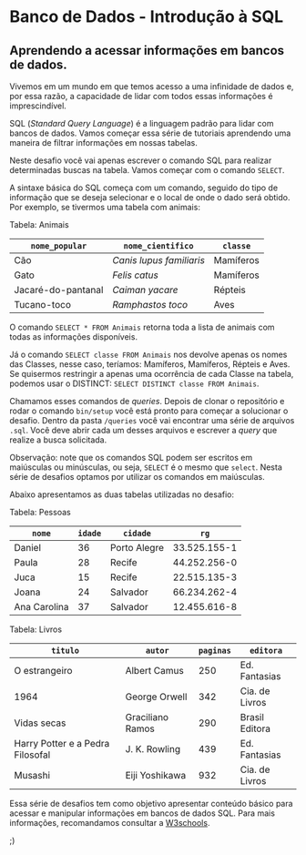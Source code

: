 # Banco de Dados - Introdução à SQL
## Aprendendo a acessar informações em bancos de dados.

Vivemos em um mundo em que temos acesso a uma infinidade de dados e, por
essa razão, a capacidade de lidar com todos essas informações é imprescindível.

SQL (*Standard Query Language*) é a linguagem padrão para lidar com
bancos de dados. Vamos começar essa série de tutoriais aprendendo uma maneira de
filtrar informações em nossas tabelas.

Neste desafio você vai apenas escrever o comando SQL para realizar determinadas
buscas na tabela. Vamos começar com o comando `SELECT`.

A sintaxe básica do SQL começa com um comando, seguido do tipo de informação que
se deseja selecionar e o local de onde o dado será obtido. Por exemplo, se
tivermos uma tabela com animais:

Tabela: Animais

| `nome_popular`     | `nome_cientifico`       | `classe`  |
|--------------------|-------------------------|-----------|
| Cão                |*Canis lupus familiaris* | Mamíferos |
| Gato               |*Felis catus*            | Mamíferos |
| Jacaré-do-pantanal |*Caiman yacare*          | Répteis   |
| Tucano-toco        |*Ramphastos toco*        | Aves      |

O comando `SELECT * FROM Animais` retorna toda a lista de animais com todas as
informações disponíveis.

Já o comando `SELECT classe FROM Animais` nos devolve apenas os nomes das
Classes, nesse caso, teríamos: Mamíferos, Mamíferos, Répteis e Aves. Se
quisermos restringir a apenas uma ocorrência de cada Classe na tabela, podemos
usar o DISTINCT: `SELECT DISTINCT classe FROM Animais`.

Chamamos esses comandos de *queries*. Depois de clonar o repositório e rodar o
comando `bin/setup` você está pronto para começar a solucionar o desafio. Dentro
da pasta `/queries` você vai encontrar uma série de arquivos `.sql`. Você deve
abrir cada um desses arquivos e escrever a *query* que realize a busca
solicitada.

Observação: note que os comandos SQL podem ser escritos em maiúsculas ou minúsculas, ou seja,
`SELECT` é o mesmo que `select`. Nesta série de desafios optamos por utilizar os comandos
em maiúsculas.

Abaixo apresentamos as duas tabelas utilizadas no desafio:

Tabela: Pessoas

| `nome`       | `idade`| `cidade`      | `rg`          |
|--------------|--------|---------------|---------------|
| Daniel       | 36     | Porto Alegre  | 33.525.155-1  |
| Paula        | 28     | Recife        | 44.252.256-0  |
| Juca         | 15     | Recife        | 22.515.135-3  |
| Joana        | 24     | Salvador      | 66.234.262-4  |
| Ana Carolina | 37     | Salvador      | 12.455.616-8  |

Tabela: Livros

| `titulo`                        | `autor`         |`paginas`| `editora`      |
|---------------------------------|-----------------|---------|----------------|
| O estrangeiro                   | Albert Camus    | 250     | Ed. Fantasias  |
| 1964                            | George Orwell   | 342     | Cia. de Livros |
| Vidas secas                     | Graciliano Ramos| 290     | Brasil Editora |
| Harry Potter e a Pedra Filosofal| J. K. Rowling   | 439     | Ed. Fantasias  |
| Musashi                         | Eiji Yoshikawa  | 932     | Cia. de Livros |

Essa série de desafios tem como objetivo apresentar conteúdo básico para acessar
e manipular informações em bancos de dados SQL. Para mais informações, recomandamos consultar a
[W3schools](https://www.w3schools.com).

 ;)
